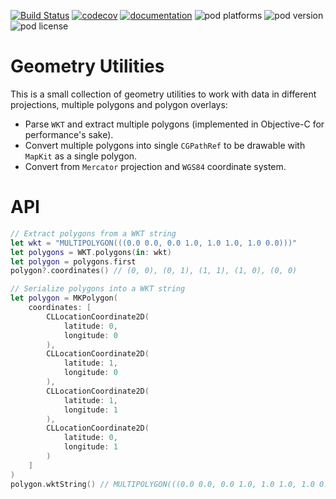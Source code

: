 [![Build Status](https://travis-ci.org/visualNACert/GeometryUtilities.svg?branch=master)](https://travis-ci.org/visualNACert/GeometryUtilities) [![codecov](https://codecov.io/gh/visualNACert/GeometryUtilities/branch/master/graph/badge.svg)](https://codecov.io/gh/visualNACert/GeometryUtilities) [![documentation](https://visualnacert.github.io/GeometryUtilities/badge.svg)](https://visualnacert.github.io/GeometryUtilities/) ![pod platforms](https://img.shields.io/cocoapods/p/GeometryUtilities.svg) ![pod version](https://img.shields.io/cocoapods/v/GeometryUtilities.svg) ![pod license](https://img.shields.io/cocoapods/l/GeometryUtilities.svg)

# Geometry Utilities

This is a small collection of geometry utilities to work with data in different projections, multiple polygons and polygon overlays:

- Parse `WKT` and extract multiple polygons (implemented in Objective-C for performance's sake).
- Convert multiple polygons into single `CGPathRef` to be drawable with `MapKit` as a single polygon.
- Convert from `Mercator` projection and `WGS84` coordinate system.

# API

```swift
// Extract polygons from a WKT string
let wkt = "MULTIPOLYGON(((0.0 0.0, 0.0 1.0, 1.0 1.0, 1.0 0.0)))"
let polygons = WKT.polygons(in: wkt)
let polygon = polygons.first
polygon?.coordinates() // (0, 0), (0, 1), (1, 1), (1, 0), (0, 0)

// Serialize polygons into a WKT string
let polygon = MKPolygon(
    coordinates: [
        CLLocationCoordinate2D(
            latitude: 0,
            longitude: 0
        ),
        CLLocationCoordinate2D(
            latitude: 1,
            longitude: 0
        ),
        CLLocationCoordinate2D(
            latitude: 1,
            longitude: 1
        ),
        CLLocationCoordinate2D(
            latitude: 0,
            longitude: 1
        )
    ]
)
polygon.wktString() // MULTIPOLYGON(((0.0 0.0, 0.0 1.0, 1.0 1.0, 1.0 0.0)))
```

